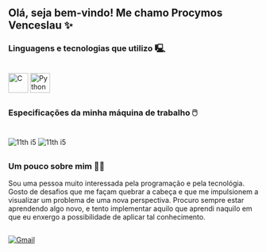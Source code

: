 ## Olá, seja bem-vindo! Me chamo Procymos Venceslau ✨
### Linguagens e tecnologias que utilizo 🖳
<div style="display: inline-block"><br>
  <img align="center" widith="30" height="40" alt="C" src="https://cdn.jsdelivr.net/gh/devicons/devicon@latest/icons/c/c-original.svg">
  <img align="center" alt="Python" widith="30" height="40" src="https://cdn.jsdelivr.net/gh/devicons/devicon@latest/icons/python/python-original.svg">
</div>
<!--
<div style="display: inline-block">
  <img height="180em" src="https://github-readme-stats.vercel.app/api?username=procymos&show_icons=true&theme=dracula"/>
  <img height="180em" src="https://github-readme-stats.vercel.app/api/top-langs/?username=procymos&layout=compact&theme=dracula"/>
</div>


<div style="display: inline-block"><br>
  <img align="center" widith="30" height="40" alt="C" src="https://cdn.jsdelivr.net/gh/devicons/devicon@latest/icons/c/c-original.svg">
  <img align="center" alt="Python" widith="30" height="40" src="https://cdn.jsdelivr.net/gh/devicons/devicon@latest/icons/python/python-original.svg">
</div>
-->

## 

### Especificações da minha máquina de trabalho 🖱️

<div style="display: inline-block"><br>
  <img align="center" alt="11th i5" src="https://img.shields.io/badge/Intel-Core_i5_11th-0071C5?style=for-the-badge&logo=intel&logoColor=white">
  <img align="center" alt="11th i5" src="https://img.shields.io/badge/Windows-Latitude_7420-0078D6?style=for-the-badge&logo=windows&logoColor=white">
</div>

##

### Um pouco sobre mim 👨‍💻

Sou uma pessoa muito interessada pela programação e pela tecnológia. Gosto de desafios que me façam quebrar a cabeça e que me impulsionem a visualizar um problema de uma nova perspectiva. Procuro sempre estar aprendendo algo novo, e tento implementar aquilo que aprendi naquilo em que eu enxergo a possibilidade de aplicar tal conhecimento.

##

<div style="display: inline-block">
  <a href="mailto:procymosvences@gmail.com" target="_blank"><img align="center" alt="Gmail" src="https://img.shields.io/badge/Gmail-D14836?style=for-the-badge&logo=gmail&logoColor=white"></a>
</div>

